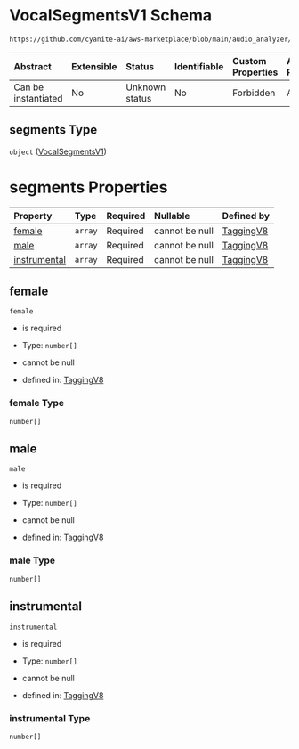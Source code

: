 # VocalSegmentsV1 Schema

```txt
https://github.com/cyanite-ai/aws-marketplace/blob/main/audio_analyzer/schemes/marketplace_v1/schema/TaggingV8.schema.json#/$defs/VocalV1/properties/segments
```



| Abstract            | Extensible | Status         | Identifiable | Custom Properties | Additional Properties | Access Restrictions | Defined In                                                                     |
| :------------------ | :--------- | :------------- | :----------- | :---------------- | :-------------------- | :------------------ | :----------------------------------------------------------------------------- |
| Can be instantiated | No         | Unknown status | No           | Forbidden         | Allowed               | none                | [TaggingV8.schema.json\*](../out/TaggingV8.schema.json "open original schema") |

## segments Type

`object` ([VocalSegmentsV1](taggingv8-defs-vocalsegmentsv1.md))

# segments Properties

| Property                      | Type    | Required | Nullable       | Defined by                                                                                                                                                                                                                                         |
| :---------------------------- | :------ | :------- | :------------- | :------------------------------------------------------------------------------------------------------------------------------------------------------------------------------------------------------------------------------------------------- |
| [female](#female)             | `array` | Required | cannot be null | [TaggingV8](taggingv8-defs-vocalsegmentsv1-properties-female.md "https://github.com/cyanite-ai/aws-marketplace/blob/main/audio_analyzer/schemes/marketplace_v1/schema/TaggingV8.schema.json#/$defs/VocalSegmentsV1/properties/female")             |
| [male](#male)                 | `array` | Required | cannot be null | [TaggingV8](taggingv8-defs-vocalsegmentsv1-properties-male.md "https://github.com/cyanite-ai/aws-marketplace/blob/main/audio_analyzer/schemes/marketplace_v1/schema/TaggingV8.schema.json#/$defs/VocalSegmentsV1/properties/male")                 |
| [instrumental](#instrumental) | `array` | Required | cannot be null | [TaggingV8](taggingv8-defs-vocalsegmentsv1-properties-instrumental.md "https://github.com/cyanite-ai/aws-marketplace/blob/main/audio_analyzer/schemes/marketplace_v1/schema/TaggingV8.schema.json#/$defs/VocalSegmentsV1/properties/instrumental") |

## female



`female`

* is required

* Type: `number[]`

* cannot be null

* defined in: [TaggingV8](taggingv8-defs-vocalsegmentsv1-properties-female.md "https://github.com/cyanite-ai/aws-marketplace/blob/main/audio_analyzer/schemes/marketplace_v1/schema/TaggingV8.schema.json#/$defs/VocalSegmentsV1/properties/female")

### female Type

`number[]`

## male



`male`

* is required

* Type: `number[]`

* cannot be null

* defined in: [TaggingV8](taggingv8-defs-vocalsegmentsv1-properties-male.md "https://github.com/cyanite-ai/aws-marketplace/blob/main/audio_analyzer/schemes/marketplace_v1/schema/TaggingV8.schema.json#/$defs/VocalSegmentsV1/properties/male")

### male Type

`number[]`

## instrumental



`instrumental`

* is required

* Type: `number[]`

* cannot be null

* defined in: [TaggingV8](taggingv8-defs-vocalsegmentsv1-properties-instrumental.md "https://github.com/cyanite-ai/aws-marketplace/blob/main/audio_analyzer/schemes/marketplace_v1/schema/TaggingV8.schema.json#/$defs/VocalSegmentsV1/properties/instrumental")

### instrumental Type

`number[]`
